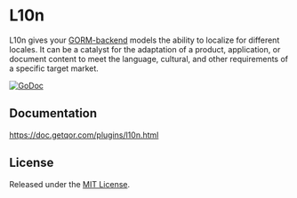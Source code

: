 # L10n

L10n gives your [GORM-backend](https://github.com/moisespsena-go/aorm) models the ability to localize for different locales. It can be a catalyst for the adaptation of a product, application, or document content to meet the language, cultural, and other requirements of a specific target market.

[![GoDoc](https://godoc.org/github.com/ecletus/l10n?status.svg)](https://godoc.org/github.com/ecletus/l10n)

## Documentation

<https://doc.getqor.com/plugins/l10n.html>

## License

Released under the [MIT License](http://opensource.org/licenses/MIT).
